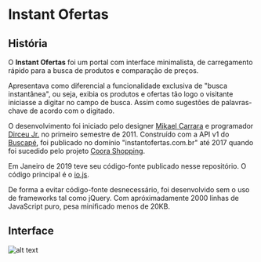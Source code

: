 # Instant Ofertas

## História

O **Instant Ofertas** foi um portal com interface minimalista, de carregamento rápido para a busca de produtos e comparação de preços.

Apresentava como diferencial a funcionalidade exclusiva de "busca instantânea", ou seja, exibia os produtos e ofertas tão logo o visitante iniciasse a digitar no campo de busca. Assim como sugestões de palavras-chave de acordo com o digitado.

O desenvolvimento foi iniciado pelo designer [Mikael Carrara](https://github.com/mikaelcarrara) e programador [Dirceu Jr.](https://github.com/dirceup) no primeiro semestre de 2011. Construído com a API v1 do [Buscapé](https://www.buscape.com.br/), foi publicado no domínio "instantofertas.com.br" até 2017 quando foi sucedido pelo projeto [Coora Shopping](https://github.com/dirceup/coora-shopping).

Em Janeiro de 2019 teve seu código-fonte publicado nesse repositório. O código principal é o [io.js](https://github.com/dirceup/instant-ofertas/blob/master/public/io.js).

De forma a evitar código-fonte desnecessário, foi desenvolvido sem o uso de frameworks tal como jQuery. Com apróximadamente 2000 linhas de JavaScript puro, pesa minificado menos de 20KB.

## Interface

![alt text](https://raw.githubusercontent.com/dirceup/instant-ofertas/master/pics.png)
